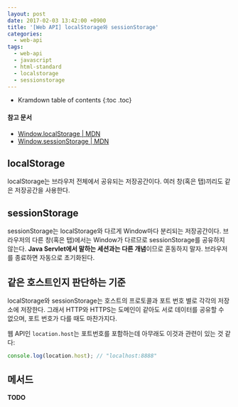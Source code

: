 ```yaml
---
layout: post
date: 2017-02-03 13:42:00 +0900
title: '[Web API] localStorage와 sessionStorage'
categories:
  - web-api
tags:
  - web-api
  - javascript
  - html-standard
  - localstorage
  - sessionstorage
---
```


* Kramdown table of contents
{:toc .toc}

#### 참고 문서

- [Window.localStorage \| MDN](https://developer.mozilla.org/en-US/docs/Web/API/Window/localStorage)
- [Window.sessionStorage \| MDN](https://developer.mozilla.org/en-US/docs/Web/API/Window/sessionStorage)


## localStorage

localStorage는 브라우저 전체에서 공유되는 저장공간이다. 여러 창(혹은 탭)끼리도 같은 저장공간을 사용한다.


## sessionStorage

sessionStorage는 localStorage와 다르게 Window마다 분리되는 저장공간이다. 브라우저의 다른 창(혹은 탭)에서는 Window가 다르므로 sessionStorage를 공유하지 않는다. **Java Servlet에서 말하는 세션과는 다른 개념**이므로 혼동하지 말자. 브라우저를 종료하면 자동으로 초기화된다.


## 같은 호스트인지 판단하는 기준

localStorage와 sessionStorage는 호스트의 프로토콜과 포트 번호 별로 각각의 저장소에 저장한다. 그래서 HTTP와 HTTPS는 도메인이 같아도 서로 데이터를 공유할 수 없으며, 포트 번호가 다를 때도 마찬가지다.

웹 API인 `location.host`는 포트번호를 포함하는데 아무래도 이것과 관련이 있는 것 같다:

```js
console.log(location.host); // "localhost:8888"
```


## 메서드

**TODO**
